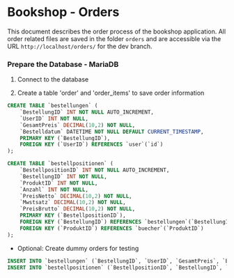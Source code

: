 # Bookshop - Orders

This document describes the order process of the bookshop application. All order related files are saved in the folder `orders` and are accessible via the URL `http://localhost/orders/` for the dev branch.

### Prepare the Database - MariaDB

1. Connect to the database

2. Create a table 'order' and 'order_items' to save order information

```sql
CREATE TABLE `bestellungen` (
    `BestellungID` INT NOT NULL AUTO_INCREMENT,
    `UserID` INT NOT NULL,
    `GesamtPreis` DECIMAL(10,2) NOT NULL,
    `Bestelldatum` DATETIME NOT NULL DEFAULT CURRENT_TIMESTAMP,
    PRIMARY KEY (`BestellungID`),
    FOREIGN KEY (`UserID`) REFERENCES `user`(`id`)
);

CREATE TABLE `bestellpositionen` (
    `BestellpositionID` INT NOT NULL AUTO_INCREMENT,
    `BestellungID` INT NOT NULL,
    `ProduktID` INT NOT NULL,
    `Anzahl` INT NOT NULL,
    `PreisNetto` DECIMAL(10,2) NOT NULL,
    `Mwstsatz` DECIMAL(10,2) NOT NULL,
    `PreisBrutto` DECIMAL(10,2) NOT NULL,
    PRIMARY KEY (`BestellpositionID`),
    FOREIGN KEY (`BestellungID`) REFERENCES `bestellungen`(`BestellungID`),
    FOREIGN KEY (`ProduktID`) REFERENCES `buecher`(`ProduktID`)
);

```

- Optional: Create dummy orders for testing

```sql
INSERT INTO `bestellungen` (`BestellungID`, `UserID`, `GesamtPreis`, `Bestelldatum`) VALUES (NULL, '1', '10.00', '2020-12-01 00:00:00');
INSERT INTO `bestellpositionen` (`BestellpositionID`, `BestellungID`, `ProduktID`, `Anzahl`, `PreisNetto`, `Mwstsatz`, `PreisBrutto`) VALUES (NULL, '1', '1', '1', '10.00', '0.00', '10.00');
```